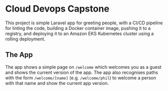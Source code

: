 # Cloud Devops Capstone

This project is simple Laravel app for greeting people, with a CI/CD pipeline for linting the code, building a Docker container image, pushing it to a registry, and deploying it to an Amazon EKS Kubernetes cluster using a rolling deployment.

## The App

The app shows a simple page on `/welcome` which welcomes you as a guest and shows the current version of the app. The app also recognises paths with the form `/welcome/[name]` (e.g. `/welcome/phil`) to welcome a person with that name and show the current app version.
